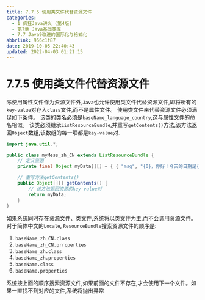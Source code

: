 ```yaml
---
title: 7.7.5 使用类文件代替资源文件
categories: 
  - 1 疯狂Java讲义 (第4版)
  - 第7章 Java基础类库
  - 7.7 Java9改进的国际化与格式化
abbrlink: 956c1f87
date: 2019-10-05 22:40:43
updated: 2022-04-03 01:21:15
---
```

# 7.7.5 使用类文件代替资源文件 #
除使用属性文件作为资源文件外,`Java`也允许使用类文件代替资源文件,即将所有的`key-value`对存入`class`文件,而不是属性文件。
使用类文件来代替资源文件必须满足如下条件。
该类的类名必须是`baseName_language_country`,这与属性文件的命名相似。
该类必须继承`ListResourceBundle`,并重写`getContents()`方法,该方法返回`Object`数组,该数组的每一项都是`key-value`对.
```java
import java.util.*;

public class myMess_zh_CN extends ListResourceBundle {
    // 定义资源
    private final Object myData[][] = { { "msg", "{0}，你好！今天的日期是{1}" } };

    // 重写方法getContents()
    public Object[][] getContents() {
        // 该方法返回资源的key-value对
        return myData;
    }
}
```
如果系统同时存在资源文件、类文件,系统将以类文件为主,而不会调用资源文件。对于简体中文的`Locale`, `ResourceBundle`搜索资源文件的顺序是:
1. `baseName_zh_CN.class`
2. `baseName_zh_CN.prroperties`
3. `baseName_zh.class`
4. `baseName_zh.properties`
5. `baseName.class`
6. `baseName.properties`

系统按上面的顺序搜索资源文件,如果前面的文件不存在,才会使用下一个文件。如果一直找不到对应的文件,系统将抛出异常


